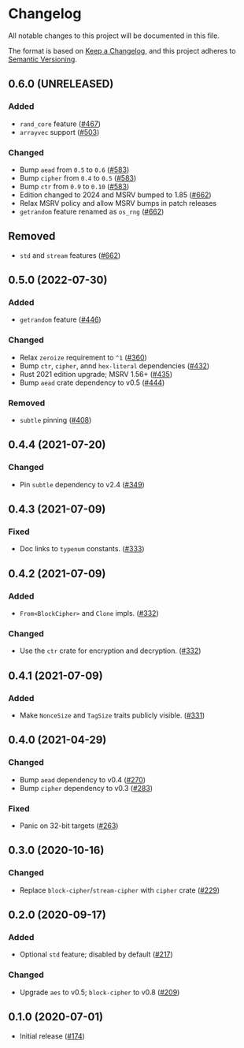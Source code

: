 # Changelog
All notable changes to this project will be documented in this file.

The format is based on [Keep a Changelog](https://keepachangelog.com/en/1.0.0/),
and this project adheres to [Semantic Versioning](https://semver.org/spec/v2.0.0.html).

## 0.6.0 (UNRELEASED)
### Added
- `rand_core` feature ([#467])
- `arrayvec` support ([#503])

### Changed
- Bump `aead` from `0.5` to `0.6` ([#583])
- Bump `cipher` from `0.4` to `0.5` ([#583])
- Bump `ctr` from `0.9` to `0.10` ([#583])
- Edition changed to 2024 and MSRV bumped to 1.85 ([#662])
- Relax MSRV policy and allow MSRV bumps in patch releases
- `getrandom` feature renamed as `os_rng` ([#662])

## Removed
- `std` and `stream` features ([#662])

[#467]: https://github.com/RustCrypto/AEADs/pull/467
[#503]: https://github.com/RustCrypto/AEADs/pull/503
[#583]: https://github.com/RustCrypto/AEADs/pull/583
[#662]: https://github.com/RustCrypto/AEADs/pull/662

## 0.5.0 (2022-07-30)
### Added
- `getrandom` feature ([#446])

### Changed
- Relax `zeroize` requirement to `^1` ([#360])
- Bump `ctr`, `cipher`, annd `hex-literal` dependencies ([#432])
- Rust 2021 edition upgrade; MSRV 1.56+ ([#435])
- Bump `aead` crate dependency to v0.5 ([#444])

### Removed
- `subtle` pinning ([#408])

[#360]: https://github.com/RustCrypto/AEADs/pull/360
[#408]: https://github.com/RustCrypto/AEADs/pull/408
[#432]: https://github.com/RustCrypto/AEADs/pull/432
[#435]: https://github.com/RustCrypto/AEADs/pull/435
[#444]: https://github.com/RustCrypto/AEADs/pull/444
[#446]: https://github.com/RustCrypto/AEADs/pull/446

## 0.4.4 (2021-07-20)
### Changed
- Pin `subtle` dependency to v2.4 ([#349])

[#349]: https://github.com/RustCrypto/AEADs/pull/349

## 0.4.3 (2021-07-09)
### Fixed
- Doc links to `typenum` constants. ([#333])

[#333]: https://github.com/RustCrypto/AEADs/pull/333

## 0.4.2 (2021-07-09)
### Added
- `From<BlockCipher>` and `Clone` impls. ([#332])

### Changed
- Use the `ctr` crate for encryption and decryption. ([#332])

[#332]: https://github.com/RustCrypto/AEADs/pull/332

## 0.4.1 (2021-07-09)
### Added
- Make `NonceSize` and `TagSize` traits publicly visible. ([#331])

[#331]: https://github.com/RustCrypto/AEADs/pull/331

## 0.4.0 (2021-04-29)
### Changed
- Bump `aead` dependency to v0.4 ([#270])
- Bump `cipher` dependency to v0.3 ([#283])

### Fixed
- Panic on 32-bit targets ([#263])

[#263]: https://github.com/RustCrypto/AEADs/pull/263
[#270]: https://github.com/RustCrypto/AEADs/pull/270
[#283]: https://github.com/RustCrypto/AEADs/pull/283

## 0.3.0 (2020-10-16)
### Changed
- Replace `block-cipher`/`stream-cipher` with `cipher` crate ([#229])

[#229]: https://github.com/RustCrypto/AEADs/pull/229

## 0.2.0 (2020-09-17)
### Added
- Optional `std` feature; disabled by default ([#217])

### Changed
- Upgrade `aes` to v0.5; `block-cipher` to v0.8 ([#209])

[#217]: https://github.com/RustCrypto/AEADs/pull/217
[#209]: https://github.com/RustCrypto/AEADs/pull/209

## 0.1.0 (2020-07-01)
- Initial release ([#174])

[#174]:  https://github.com/RustCrypto/AEADs/pull/174
